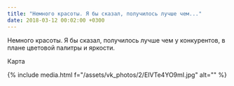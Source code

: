 ```yaml
---
title: "Немного красоты. Я бы сказал, получилось лучше чем..."
date: 2018-03-12 00:02:00 +0300
---
```


Немного красоты. Я бы сказал, получилось лучше чем у конкурентов, в плане цветовой палитры и яркости.

Карта

{% include media.html f="/assets/vk_photos/2/EIVTe4YO9mI.jpg" alt="" %}
